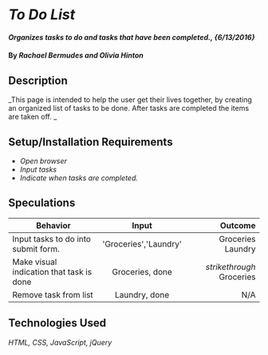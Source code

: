 # _To Do List_

#### _Organizes tasks to do and tasks that have been completed., {6/13/2016}_

#### By _**Rachael Bermudes and Olivia Hinton**_

## Description

_This page is intended to help the user get their lives together, by creating an organized list of tasks to be done. After tasks are completed the items are taken off. _

## Setup/Installation Requirements

* _Open browser_
* _Input tasks_
* _Indicate when tasks are completed._


## Speculations

| Behavior        | Input           | Outcome  |
| ------------- |:-------------:| -----:|
| Input tasks to do into submit form.| 'Groceries','Laundry'| Groceries Laundry |
| Make visual indication that task is done| Groceries, done| *strikethrough* Groceries
| Remove task from list | Laundry, done | N/A |


## Technologies Used

_HTML, CSS, JavaScript, jQuery_
